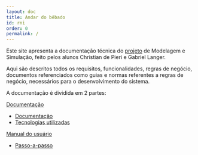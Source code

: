 ```yaml
---
layout: doc
title: Andar do bêbado    
id: rni
order: 0
permalink: /
---
```


Este site apresenta a documentação técnica do [projeto](bit.ly/modsim) de Modelagem e Simulação, feito pelos alunos Christian de Pieri e Gabriel Langer.

Aqui são descritos todos os requisitos, funcionalidades, regras de negócio, documentos referenciados como guias e normas referentes a regras de negócio, necessários para o desenvolvimento do sistema.


A documentação é dividida em 2 partes:

[Documentação](https://christianpieri.github.io/doc/docs/documentacao/index.html)

- [Documentação](https://christianpieri.github.io/doc/docs/documentacao/documentacao.html) 
- [Tecnologias utilizadas](https://christianpieri.github.io/doc/docs/documentacao/tecnologias.html)

[Manual do usuário](https://christianpieri.github.io/doc/docs/users_guide/index.html)

- [Passo-a-passo](https://christianpieri.github.io/doc/docs/users_guide/passo-a-passo.html)
